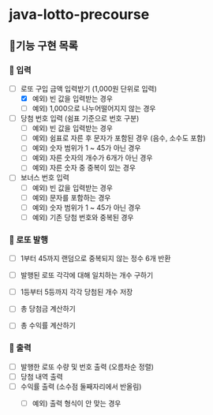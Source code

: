# java-lotto-precourse

## 📌기능 구현 목록

### 📝 입력
- [ ] 로또 구입 금액 입력받기 (1,000원 단위로 입력)
    - [X] 예외) 빈 값을 입력받는 경우
    - [ ] 예외) 1,000으로 나누어떨어지지 않는 경우

- [ ] 당첨 번호 입력 (쉼표 기준으로 번호 구분)
    - [ ] 예외) 빈 값을 입력받는 경우
    - [ ] 예외) 쉼표로 자른 후 문자가 포함된 경우 (음수, 소수도 포함)
    - [ ] 예외) 숫자 범위가 1 ~ 45가 아닌 경우
    - [ ] 예외) 자른 숫자의 개수가 6개가 아닌 경우
    - [ ] 예외) 자른 숫자 중 중복이 있는 경우

- [ ] 보너스 번호 입력
    - [ ] 예외) 빈 값을 입력받는 경우
    - [ ] 예외) 문자를 포함하는 경우
    - [ ] 예외) 숫자 범위가 1 ~ 45가 아닌 경우
    - [ ] 예외) 기존 당첨 번호와 중복된 경우

### 📝 로또 발행
- [ ] 1부터 45까지 랜덤으로 중복되지 않는 정수 6개 반환
- [ ] 발행된 로또 각각에 대해 일치하는 개수 구하기
- [ ] 1등부터 5등까지 각각 당첨된 개수 저장
- [ ] 총 당첨금 계산하기
- [ ] 총 수익률 계산하기


### 📝 출력
- [ ] 발행한 로또 수량 및 번호 출력 (오름차순 정렬)
- [ ] 당첨 내역 출력
- [ ] 수익률 출력 (소수점 둘째자리에서 반올림)
    - [ ] 예외) 출력 형식이 안 맞는 경우

